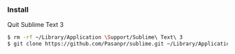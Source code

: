 ### Install

Quit Sublime Text 3

```bash
$ rm -rf ~/Library/Application \Support/Sublime\ Text\ 3
$ git clone https://github.com/Pasanpr/sublime.git ~/Library/Application\ Support/Sublime\ Text\ 3
```
